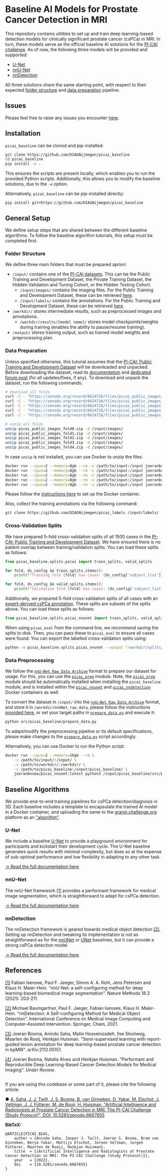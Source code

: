 # Baseline AI Models for Prostate Cancer Detection in MRI

This repository contains utilities to set up and train deep learning-based detection models for clinically significant prostate cancer (csPCa) in MRI. In turn, these models serve as the official baseline AI solutions for the [PI-CAI challenge](https://pi-cai.grand-challenge.org/). As of now, the following three models will be provided and supported:

- [U-Net](unet_baseline.md)
- [nnU-Net](nnunet_baseline.md)
- [nnDetection](nndetection_baseline.md)

All three solutions share the same starting point, with respect to their expected [folder structure](#folder-structure) and [data preparation](#data-preparation) pipeline.

## Issues
Please feel free to raise any issues you encounter [here](https://github.com/DIAGNijmegen/picai_baseline/issues).


## Installation
`picai_baseline` can be cloned and pip-installed:

```bash
git clone https://github.com/DIAGNijmegen/picai_baseline
cd picai_baseline
pip install -e .
```

This ensures the scripts are present locally, which enables you to run the provided Python scripts. Additionally, this allows you to modify the baseline solutions, due to the `-e` option.

Alternatively, `picai_baseline` can be pip-installed directly:

```
pip install git+https://github.com/DIAGNijmegen/picai_baseline
```


## General Setup
We define setup steps that are shared between the different baseline algorithms. To follow the baseline algorithm tutorials, this setup must be completed first.


### Folder Structure
We define three main folders that must be prepared apriori:
- `/input/` contains one of the [PI-CAI datasets](https://pi-cai.grand-challenge.org/DATA/). This can be the Public Training and Development Dataset, the Private Training Dataset, the Hidden Validation and Tuning Cohort, or the Hidden Testing Cohort.
  - `/input/images/` contains the imaging files. For the Public Training and Development Dataset, these can be retrieved [here](https://zenodo.org/record/6624726).
  - `/input/labels/` contains the annotations. For the Public Training and Development Dataset, these can be retrieved [here](https://github.com/DIAGNijmegen/picai_labels).
- `/workdir/` stores intermediate results, such as preprocessed images and annotations.
  - `/workdir/results/[model name]/` stores model checkpoints/weights during training (enables the ability to pause/resume training).    
- `/output/` stores training output, such as trained model weights and preprocessing plan.


### Data Preparation
Unless specified otherwise, this tutorial assumes that the [PI-CAI: Public Training and Development Dataset](https://pi-cai.grand-challenge.org/DATA/) will be downloaded and unpacked. Before downloading the dataset, read its [documentation](https://zenodo.org/record/6624726) and [dedicated forum post](https://grand-challenge.org/forums/forum/pi-cai-607/topic/public-training-and-development-dataset-updates-and-fixes-631/) (for all updates/fixes, if any). To download and unpack the dataset, run the following commands:

```bash
# download all folds
curl -C - "https://zenodo.org/record/6624726/files/picai_public_images_fold0.zip?download=1" --output picai_public_images_fold0.zip
curl -C - "https://zenodo.org/record/6624726/files/picai_public_images_fold1.zip?download=1" --output picai_public_images_fold1.zip
curl -C - "https://zenodo.org/record/6624726/files/picai_public_images_fold2.zip?download=1" --output picai_public_images_fold2.zip
curl -C - "https://zenodo.org/record/6624726/files/picai_public_images_fold3.zip?download=1" --output picai_public_images_fold3.zip
curl -C - "https://zenodo.org/record/6624726/files/picai_public_images_fold4.zip?download=1" --output picai_public_images_fold4.zip

# unzip all folds
unzip picai_public_images_fold0.zip -d /input/images/
unzip picai_public_images_fold1.zip -d /input/images/
unzip picai_public_images_fold2.zip -d /input/images/
unzip picai_public_images_fold3.zip -d /input/images/
unzip picai_public_images_fold4.zip -d /input/images/
```

In case `unzip` is not installed, you can use Docker to unzip the files:

```bash
docker run --cpus=2 --memory=8gb --rm -v /path/to/input:/input joeranbosma/picai_nnunet:latest unzip /input/picai_public_images_fold0.zip -d /input/images/
docker run --cpus=2 --memory=8gb --rm -v /path/to/input:/input joeranbosma/picai_nnunet:latest unzip /input/picai_public_images_fold1.zip -d /input/images/
docker run --cpus=2 --memory=8gb --rm -v /path/to/input:/input joeranbosma/picai_nnunet:latest unzip /input/picai_public_images_fold2.zip -d /input/images/
docker run --cpus=2 --memory=8gb --rm -v /path/to/input:/input joeranbosma/picai_nnunet:latest unzip /input/picai_public_images_fold3.zip -d /input/images/
docker run --cpus=2 --memory=8gb --rm -v /path/to/input:/input joeranbosma/picai_nnunet:latest unzip /input/picai_public_images_fold4.zip -d /input/images/
```

Please follow the [instructions here](nnunet_baseline.md#nnu-net---docker-setup) to set up the Docker container.

Also, collect the training annotations via the following command:

```bash
git clone https://github.com/DIAGNijmegen/picai_labels /input/labels/
```


### Cross-Validation Splits
We have prepared 5-fold cross-validation splits of all 1500 cases in the [PI-CAI: Public Training and Development Dataset](https://pi-cai.grand-challenge.org/DATA/). We have ensured there is no patient overlap between training/validation splits. You can load these splits as follows:

```python
from picai_baseline.splits.picai import train_splits, valid_splits

for fold, ds_config in train_splits.items():
    print(f"Training fold {fold} has cases: {ds_config['subject_list']}")

for fold, ds_config in valid_splits.items():
    print(f"Validation fold {fold} has cases: {ds_config['subject_list']}")
```

Additionally, we prepared 5-fold cross-validation splits of all cases with an [expert-derived csPCa annotation](https://github.com/DIAGNijmegen/picai_labels/tree/main/csPCa_lesion_delineations/human_expert). These splits are subsets of the splits above. You can load these splits as follows:

```python
from picai_baseline.splits.picai_nnunet import train_splits, valid_splits
```

When using `picai_eval` from the command line, we recommend saving the splits to disk. Then, you can pass these to `picai_eval` to ensure all cases were found. You can export the labelled cross-validation splits using:

```bash
python -m picai_baseline.splits.picai_nnunet --output "/workdir/splits/picai_nnunet"
```


### Data Preprocessing
We follow the [`nnU-Net Raw Data Archive`][nnunet_raw_data_format] format to prepare our dataset for usage. For this, you can use the [`picai_prep`][picai_prep] module. Note, the [`picai_prep`][picai_prep] module should be automatically installed when installing the `picai_baseline` module, and is installed within the [`picai_nnunet`][picai_nnunet_docker] and [`picai_nndetection`][picai_nndetection_docker] Docker containers as well. 

To convert the dataset in `/input/` into the [`nnU-Net Raw Data Archive`][nnunet_raw_data_format] format, and store it in `/workdir/nnUNet_raw_data`, please follow the instructions [provided here][picai_prep_mha2nnunet], or set your target paths in [`prepare_data.py`](src/picai_baseline/prepare_data.py) and execute it:

```bash
python src/picai_baseline/prepare_data.py
```

To adapt/modify the preprocessing pipeline or its default specifications, please make changes to the [`prepare_data.py`](src/picai_baseline/prepare_data.py) script accordingly.

Alternatively, you can use Docker to run the Python script:

```bash
docker run --cpus=2 --memory=16gb --rm \
    -v /path/to/input/:/input/ \
    -v /path/to/workdir/:/workdir/ \
    -v /path/to/picai_baseline:/input/picai_baseline/ \
    joeranbosma/picai_nnunet:latest python3 /input/picai_baseline/src/picai_baseline/prepare_data.py
```


## Baseline Algorithms
We provide end-to-end training pipelines for csPCa detection/diagnosis in 3D. Each baseline includes a template to encapsulate the trained AI model in a Docker container, and uploading the same to the [grand-challenge.org](https://grand-challenge.org/) platform as an ["algorithm"](https://grand-challenge.org/documentation/algorithms/). 


### U-Net
We include a baseline [U-Net](https://link.springer.com/chapter/10.1007/978-3-319-24574-4_28) to provide a playground environment for participants and kickstart their development cycle. The U-Net baseline generates quick results with minimal complexity, but does so at the expense of sub-optimal performance and low flexibility in adapting to any other task.

[→ Read the full documentation here](unet_baseline.md).


### nnU-Net
The nnU-Net framework [[1]](#1) provides a performant framework for medical image segmentation, which is straightforward to adapt for csPCa detection. 

[→ Read the full documentation here](nnunet_baseline.md).


### nnDetection
The nnDetection framework is geared towards medical object detection [[2]](#2). Setting up nnDetection and tweaking its implementation is not as straightforward as for the [nnUNet](#nnu-net) or [UNet](#u-net) baselines, but it can provide a strong csPCa detection model.

[→ Read the full documentation here](nndetection_baseline.md).


## References
<a id="1" href="https://www.nature.com/articles/s41592-020-01008-z">[1]</a> 
Fabian Isensee, Paul F. Jaeger, Simon A. A. Kohl, Jens Petersen and Klaus H. Maier-Hein. "nnU-Net: a self-configuring method for deep learning-based biomedical image segmentation". Nature Methods 18.2 (2021): 203-211.

<a id="2" href="https://link.springer.com/chapter/10.1007/978-3-030-87240-3_51">[2]</a> 
Michael Baumgartner, Paul F. Jaeger, Fabian Isensee, Klaus H. Maier-Hein. "nnDetection: A Self-configuring Method for Medical Object Detection". International Conference on Medical Image Computing and Computer-Assisted Intervention. Springer, Cham, 2021.

<a id="3" href="https://arxiv.org/abs/2112.05151">[3]</a> 
Joeran Bosma, Anindo Saha, Matin Hosseinzadeh, Ilse Slootweg, Maarten de Rooij, Henkjan Huisman. "Semi-supervised learning with report-guided lesion annotation for deep learning-based prostate cancer detection in bpMRI". arXiv:2112.05151.

<a id="4" href="#">[4]</a> 
Joeran Bosma, Natalia Alves and Henkjan Huisman. "Performant and Reproducible Deep Learning-Based Cancer Detection Models for Medical Imaging". _Under Review_.


##
If you are using this codebase or some part of it, please cite the following article:

● [A. Saha, J. J. Twilt, J. S. Bosma, B. van Ginneken, D. Yakar, M. Elschot, J. Veltman, J. J. Fütterer, M. de Rooij, H. Huisman, "Artificial Intelligence and Radiologists at Prostate Cancer Detection in MRI: The PI-CAI Challenge (Study Protocol)", DOI: 10.5281/zenodo.6667655](https://zenodo.org/record/6667655)

**BibTeX:**
```
@ARTICLE{PICAI_BIAS,
    author = {Anindo Saha, Jasper J. Twilt, Joeran S. Bosma, Bram van Ginneken, Derya Yakar, Mattijs Elschot, Jeroen Veltman, Jurgen Fütterer, Maarten de Rooij, Henkjan Huisman},
    title  = {{Artificial Intelligence and Radiologists at Prostate Cancer Detection in MRI: The PI-CAI Challenge (Study Protocol)}}, 
    year   = {2022},
    doi    = {10.5281/zenodo.6667655}
}
```

[picai_nnunet_docker]: https://hub.docker.com/r/joeranbosma/picai_nnunet
[picai_nndetection_docker]: https://hub.docker.com/r/joeranbosma/picai_nndetection
[picai_prep]: https://github.com/DIAGNijmegen/picai_prep
[nnunet_raw_data_format]: https://github.com/MIC-DKFZ/nnUNet/blob/master/documentation/dataset_conversion.md
[picai_prep_mha2nnunet]: https://github.com/DIAGNijmegen/picai_prep#mha-archive--nnu-net-raw-data-archive
[nnunet-archive]: https://github.com/MIC-DKFZ/nnUNet/blob/master/documentation/dataset_conversion.md
[nndetection-archive]: https://github.com/MIC-DKFZ/nnDetection/#adding-new-data-sets
